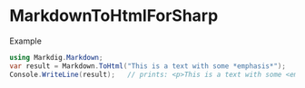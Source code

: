 # MarkdownToHtmlForSharp
Example
```c#
using Markdig.Markdown;
var result = Markdown.ToHtml("This is a text with some *emphasis*");
Console.WriteLine(result);   // prints: <p>This is a text with some <em>emphasis</em></p>
```
